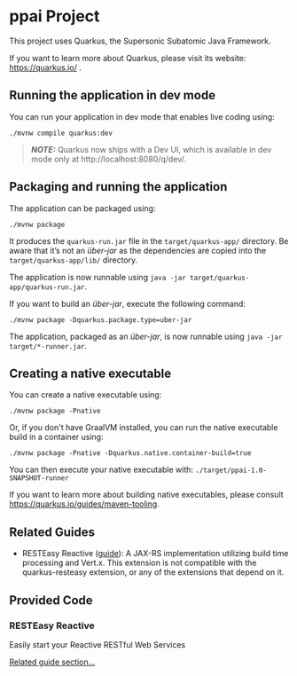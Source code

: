 # ppai Project

This project uses Quarkus, the Supersonic Subatomic Java Framework.

If you want to learn more about Quarkus, please visit its website: https://quarkus.io/ .

## Running the application in dev mode

You can run your application in dev mode that enables live coding using:

```shell script
./mvnw compile quarkus:dev
```

> **_NOTE:_**  Quarkus now ships with a Dev UI, which is available in dev mode only at http://localhost:8080/q/dev/.

## Packaging and running the application

The application can be packaged using:

```shell script
./mvnw package
```

It produces the `quarkus-run.jar` file in the `target/quarkus-app/` directory.
Be aware that it’s not an _über-jar_ as the dependencies are copied into the `target/quarkus-app/lib/` directory.

The application is now runnable using `java -jar target/quarkus-app/quarkus-run.jar`.

If you want to build an _über-jar_, execute the following command:

```shell script
./mvnw package -Dquarkus.package.type=uber-jar
```

The application, packaged as an _über-jar_, is now runnable using `java -jar target/*-runner.jar`.

## Creating a native executable

You can create a native executable using:

```shell script
./mvnw package -Pnative
```

Or, if you don't have GraalVM installed, you can run the native executable build in a container using:

```shell script
./mvnw package -Pnative -Dquarkus.native.container-build=true
```

You can then execute your native executable with: `./target/ppai-1.0-SNAPSHOT-runner`

If you want to learn more about building native executables, please consult https://quarkus.io/guides/maven-tooling.

## Related Guides

- RESTEasy Reactive ([guide](https://quarkus.io/guides/resteasy-reactive)): A JAX-RS implementation utilizing build time
  processing and Vert.x. This extension is not compatible with the quarkus-resteasy extension, or any of the extensions
  that depend on it.

## Provided Code

### RESTEasy Reactive

Easily start your Reactive RESTful Web Services

[Related guide section...](https://quarkus.io/guides/getting-started-reactive#reactive-jax-rs-resources)
